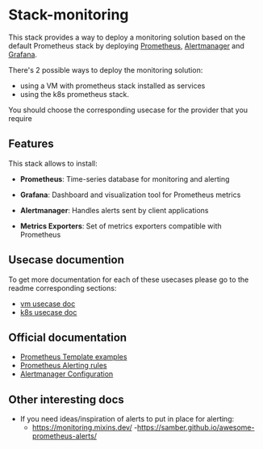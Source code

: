 # Stack-monitoring

This stack provides a way to deploy a monitoring solution based on the default Prometheus stack by deploying [Prometheus](https://prometheus.io/docs/introduction/overview/), [Alertmanager](https://prometheus.io/docs/alerting/latest/alertmanager/) and [Grafana](https://grafana.com/).

There's 2 possible ways to deploy the monitoring solution:

- using a VM with prometheus stack installed as services
- using the k8s prometheus stack.

You should choose the corresponding usecase for the provider that you require

## Features

This stack allows to install:

- **Prometheus**: Time-series database for monitoring and alerting

- **Grafana**: Dashboard and visualization tool for Prometheus metrics

- **Alertmanager**: Handles alerts sent by client applications

- **Metrics Exporters**: Set of metrics exporters compatible with Prometheus

## Usecase documention

To get more documentation for each of these usecases please go to the readme corresponding sections:
- [vm usecase doc](docs/vm_usecase.md)
- [k8s usecase doc](docs/k8s_usecase.md)

## Official documentation

- [Prometheus Template examples](https://prometheus.io/docs/prometheus/latest/configuration/template_examples/)
- [Prometheus Alerting rules](https://prometheus.io/docs/prometheus/latest/configuration/alerting_rules/)
- [Alertmanager Configuration](https://prometheus.io/docs/alerting/latest/configuration/)

## Other interesting docs

- If you need ideas/inspiration of alerts to put in place for alerting:
	- https://monitoring.mixins.dev/
	-https://samber.github.io/awesome-prometheus-alerts/
